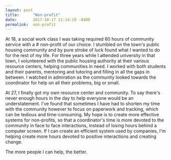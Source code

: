 ```yaml
---
layout: post
title:      "Non-profit"
date:       2017-10-17 11:14:10 -0400
permalink:  non-profit
---
```



At 18, a social work class I was taking required 60 hours of community service with a # non-profit of our choice. I stumbled on the town's public housing community and by pure stroke of luck found what I wanted to do for the rest of my life. For three years while I attended university in that town, I volunteered with the public housing authority at their various resource centers, helping communities in need. I worked with both students and their parents, mentoring and tutoring and filling in all the gaps in between. I watched in admiration as the community looked towards the coordinator for help on all their problems, big or small. 

At 27, I finally got my own resource center and community. To say there's never enough hours in the day to help everyone would be an understatement. I've found that sometimes I have had to shorten my time with the community however to focus on paperwork and tracking, which can be tedious and time-consuming. My hope is to create more effective systems for non-profits, so that a coordinator's time is more devoted to the community in face to face interactions, instead of losing hours behind a computer screen. If I can create an efficient system used by companies, I'm helping create more hours devoted to positive interactions and creating change. 

The more people I can help, the better. 
